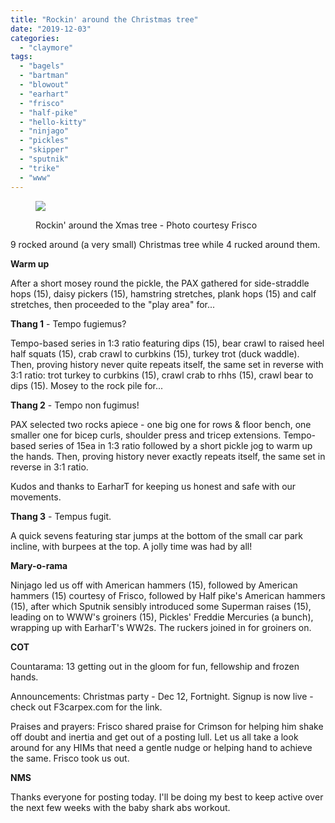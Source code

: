 ```yaml
---
title: "Rockin' around the Christmas tree"
date: "2019-12-03"
categories: 
  - "claymore"
tags: 
  - "bagels"
  - "bartman"
  - "blowout"
  - "earhart"
  - "frisco"
  - "half-pike"
  - "hello-kitty"
  - "ninjago"
  - "pickles"
  - "skipper"
  - "sputnik"
  - "trike"
  - "www"
---
```


<figure>

![](https://i0.wp.com/f3carpex.com/wp-content/uploads/2019/12/Rockinaround_Frisco-scaled.jpg?fit=800%2C479&ssl=1)

<figcaption>

Rockin' around the Xmas tree - Photo courtesy Frisco

</figcaption>

</figure>

9 rocked around (a very small) Christmas tree while 4 rucked around them.

**Warm up**

After a short mosey round the pickle, the PAX gathered for side-straddle hops (15), daisy pickers (15), hamstring stretches, plank hops (15) and calf stretches, then proceeded to the "play area" for...

**Thang 1** - Tempo fugiemus?

Tempo-based series in 1:3 ratio featuring dips (15), bear crawl to raised heel half squats (15), crab crawl to curbkins (15), turkey trot (duck waddle). Then, proving history never quite repeats itself, the same set in reverse with 3:1 ratio: trot turkey to curbkins (15), crawl crab to rhhs (15), crawl bear to dips (15). Mosey to the rock pile for...

**Thang 2** - Tempo non fugimus!

PAX selected two rocks apiece - one big one for rows & floor bench, one smaller one for bicep curls, shoulder press and tricep extensions. Tempo-based series of 15ea in 1:3 ratio followed by a short pickle jog to warm up the hands. Then, proving history never exactly repeats itself, the same set in reverse in 3:1 ratio.

Kudos and thanks to EarharT for keeping us honest and safe with our movements.

**Thang 3** - Tempus fugit.

A quick sevens featuring star jumps at the bottom of the small car park incline, with burpees at the top. A jolly time was had by all!

**Mary-o-rama**

Ninjago led us off with American hammers (15), followed by American hammers (15) courtesy of Frisco, followed by Half pike's American hammers (15), after which Sputnik sensibly introduced some Superman raises (15), leading on to WWW's groiners (15), Pickles' Freddie Mercuries (a bunch), wrapping up with EarharT's WW2s. The ruckers joined in for groiners on.

**COT**

Countarama: 13 getting out in the gloom for fun, fellowship and frozen hands.

Announcements: Christmas party - Dec 12, Fortnight. Signup is now live - check out F3carpex.com for the link.

Praises and prayers: Frisco shared praise for Crimson for helping him shake off doubt and inertia and get out of a posting lull. Let us all take a look around for any HIMs that need a gentle nudge or helping hand to achieve the same. Frisco took us out.

**NMS**

Thanks everyone for posting today. I'll be doing my best to keep active over the next few weeks with the baby shark abs workout.
